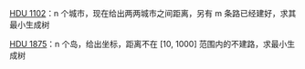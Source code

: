 [HDU 1102](https://github.com/Hapoa/Accepted/blob/master/20%20-%20%E6%9C%80%E5%B0%8F%E7%94%9F%E6%88%90%E6%A0%91/001%20-%20HDU%201102.md)：n 个城市，现在给出两两城市之间距离，另有 m 条路已经建好，求其最小生成树

[HDU 1875](https://github.com/Hapoa/Accepted/blob/master/20%20-%20%E6%9C%80%E5%B0%8F%E7%94%9F%E6%88%90%E6%A0%91/002%20-%20HDU%201875.md)：n 个岛，给出坐标，距离不在 [10, 1000] 范围内的不建路，求最小生成树




























